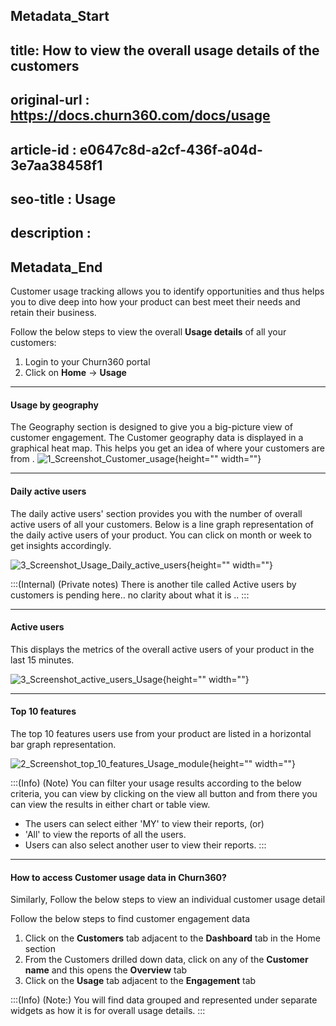 ## Metadata_Start
## title: How to view the overall usage details of the customers
## original-url : https://docs.churn360.com/docs/usage
## article-id : e0647c8d-a2cf-436f-a04d-3e7aa38458f1
## seo-title : Usage
## description : 
## Metadata_End
Customer usage tracking allows you to identify opportunities and thus helps you to dive deep into how your product can best meet their needs and retain their business.

Follow the below steps to view the overall **Usage details** of all your customers:

1. Login to your Churn360 portal 
2. Click on **Home** → **Usage**

* * *


#### Usage by geography 
The Geography section is designed to give you a big-picture view of customer engagement. The Customer geography data is displayed in a graphical heat map. This helps you get an idea of where your customers are from .
![1_Screenshot_Customer_usage](https://cdn.document360.io/b618a27d-7a6e-4dfb-84d1-30d3ef656644/Images/Documentation/1_Screenshot_Customer_usage.png){height="" width=""}


* * *

#### Daily active users
The daily active users' section provides you with the number of overall active users of all your customers. Below is a line graph representation of the daily active users of your product. You can click on month or week to get insights accordingly.

![3_Screenshot_Usage_Daily_active_users](https://cdn.document360.io/b618a27d-7a6e-4dfb-84d1-30d3ef656644/Images/Documentation/3_Screenshot_Usage_Daily_active_users.png){height="" width=""}

:::(Internal) (Private notes)
There is another tile called Active users by customers is pending here.. no clarity about what it is ..
:::

* * *

#### Active users
This displays the metrics of the overall active users of your product in the last 15 minutes.

![3_Screenshot_active_users_Usage](https://cdn.document360.io/b618a27d-7a6e-4dfb-84d1-30d3ef656644/Images/Documentation/3_Screenshot_active_users_Usage.png){height="" width=""}

* * *

####  Top 10 features 
The top 10 features users use from your product are listed in a horizontal bar graph representation.

![2_Screenshot_top_10_features_Usage_module](https://cdn.document360.io/b618a27d-7a6e-4dfb-84d1-30d3ef656644/Images/Documentation/2_Screenshot_top_10_features_Usage_module.png){height="" width=""}

:::(Info) (Note)
You can filter your usage results according to the below criteria, you can view by clicking on the view all button and from there you can view the results in either chart or table view.

* The users can select either 'MY' to view their reports, (or)
*  'All' to view the reports of all the users.
*   Users can also select another user to view their reports.
:::
    

* * *


 #### How to access Customer usage data in Churn360?
   Similarly, Follow the below steps to view an individual customer usage detail 

Follow the below steps to find customer engagement data 

1. Click on the **Customers** tab adjacent to the **Dashboard** tab in the Home section
2. From the Customers drilled down data, click on any of the **Customer name**  and  this opens the **Overview** tab 
3. Click on the **Usage** tab adjacent to the **Engagement** tab

:::(Info) (Note:)
You will find data grouped and represented under separate widgets as how it is for overall usage details. 
:::

